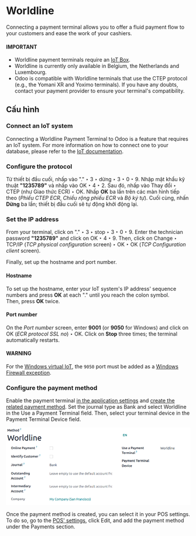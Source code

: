 # Worldline

Connecting a payment terminal allows you to offer a fluid payment flow to your customers and ease
the work of your cashiers.

#### IMPORTANT
- Worldline payment terminals require an [IoT Box](../../../../general/iot.md).
- Worldline is currently only available in Belgium, the Netherlands and Luxembourg.
- Odoo is compatible with Worldline terminals that use the CTEP protocol (e.g., the Yomani XR and
  Yoximo terminals). If you have any doubts, contact your payment provider to ensure your
  terminal's compatibility.

## Cấu hình

### Connect an IoT system

Connecting a Worldline Payment Terminal to Odoo is a feature that requires an IoT system. For more
information on how to connect one to your database, please refer to the
[IoT documentation](../../../../general/iot.md).

### Configure the protocol

Từ thiết bị đầu cuối, nhấp vào "." ‣ 3 ‣ dừng ‣ 3 ‣ 0 ‣ 9. Nhập mật khẩu kỹ thuật **"1235789"** và nhấp vào OK ‣ 4 ‣ 2. Sau đó, nhấp vào Thay đổi ‣ CTEP (như Giao thức ECR) ‣ OK. Nhấp **OK** ba lần trên các màn hình tiếp theo (*Phiếu CTEP ECR*, *Chiều rộng phiếu ECR* và *Bộ ký tự*). Cuối cùng, nhấn **Dừng** ba lần; thiết bị đầu cuối sẽ tự động khởi động lại.

### Set the IP address

From your terminal, click on "." ‣ 3 ‣ stop ‣ 3 ‣ 0 ‣ 9. Enter the
technician password **"1235789"** and click on OK ‣ 4 ‣ 9. Then, click on
Change ‣ TCP/IP (*TCP physical configuration* screen) ‣ OK ‣
OK (*TCP Configuration client* screen).

Finally, set up the hostname and port number.

#### Hostname

To set up the hostname, enter your IoT system's IP address' sequence numbers and press **OK** at
each "." until you reach the colon symbol.
<br/>
Then, press **OK** twice.
<br/>

#### Port number

On the *Port number* screen, enter **9001** (or **9050** for Windows) and click on
OK (*ECR protocol SSL no*) ‣ OK. Click on **Stop** three times;
the terminal automatically restarts.

#### WARNING
For the [Windows virtual IoT](../../../../general/iot.md), the `9050` port must be added
as a [Windows Firewall exception](../../../../general/iot/windows_iot.md#iot-windows-iot-firewall).

### Configure the payment method

Enable the payment terminal [in the application settings](../../configuration.md#configuration-settings) and
[create the related payment method](../../payment_methods.md). Set the journal type as
Bank and select Worldline in the Use a Payment Terminal field.
Then, select your terminal device in the Payment Terminal Device field.

![image](../../../../../_images/worldline-payment-terminals.png)

Once the payment method is created, you can select it in your POS settings. To do so, go to the
[POS' settings](../../configuration.md#configuration-settings), click Edit, and add the payment method
under the Payments section.

<a id="worldline-yomani-info"></a>
